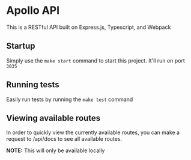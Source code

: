 # Apollo API
This is a RESTful API built on Express.js, Typescript, and Webpack

## Startup
Simply use the `make start` command to start this project. It'll run on port `3035`

## Running tests
Easily run tests by running the `make test` command

## Viewing available routes
In order to quickly view the currently available routes, you can make a request to /api/docs to see all available routes.

**NOTE:** This will only be available locally
